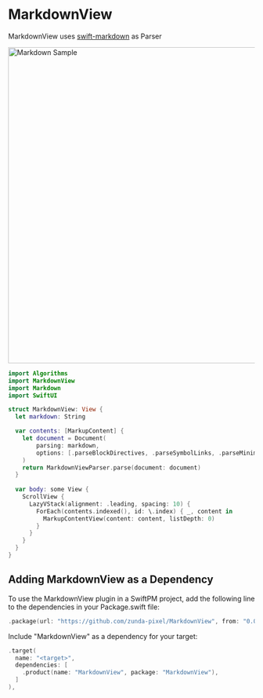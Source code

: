 # MarkdownView

MarkdownView uses [swift-markdown](https://github.com/apple/swift-markdown) as Parser

<img width="644" alt="Markdown Sample" src="https://github.com/zunda-pixel/MarkdownView/assets/47569369/38bd1d7f-ec8d-4380-90ef-dc882375fa59">



```swift
import Algorithms
import MarkdownView
import Markdown
import SwiftUI

struct MarkdownView: View {
  let markdown: String

  var contents: [MarkupContent] {
    let document = Document(
        parsing: markdown,
        options: [.parseBlockDirectives, .parseSymbolLinks, .parseMinimalDoxygen, .parseSymbolLinks]
    )
    return MarkdownViewParser.parse(document: document)
  }
  
  var body: some View {
    ScrollView {
      LazyVStack(alignment: .leading, spacing: 10) {
        ForEach(contents.indexed(), id: \.index) { _, content in
          MarkupContentView(content: content, listDepth: 0)
        }
      }
    }
  }
}
```

## Adding MarkdownView as a Dependency

To use the MarkdownView plugin in a SwiftPM project, add the following line to the dependencies in your Package.swift file:

```swift
.package(url: "https://github.com/zunda-pixel/MarkdownView", from: "0.0.3"),
```
Include "MarkdownView" as a dependency for your target:

```swift
.target(
  name: "<target>",
  dependencies: [
    .product(name: "MarkdownView", package: "MarkdownView"),
  ]
),
```
